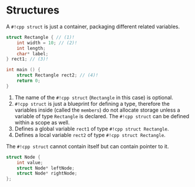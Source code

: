 # Structures

A `#!cpp struct` is just a container, packaging different related variables.

```cpp
struct Rectangle { // (1)!
	int width = 10; // (2)!
	int length;
	char* label;
} rect1; // (3)!

int main () {
	struct Rectangle rect2; // (4)!
	return 0;
}
```

1. The name of the `#!cpp struct` (`Rectangle` in this case) is optional.
2. `#!cpp struct` is just a blueprint for defining a type, therefore the variables inside (called the `members`) do not allocate storage unless a variable of type `Rectangle` is declared. The `#!cpp struct` can be defined within a scope as well.
3. Defines a global variable `rect1` of type `#!cpp struct Rectangle`.
4. Defines a local variable `rect2` of type `#!cpp struct Rectangle`.

The `#!cpp struct` cannot contain itself but can contain pointer to it.

```cpp
struct Node {
	int value;
	struct Node* leftNode;
	struct Node* rightNode;
};
```